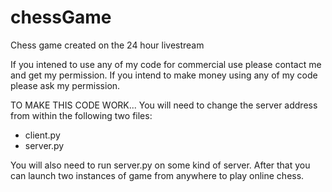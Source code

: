 # chessGame
Chess game created on the 24 hour livestream

If you intened to use any of my code for commercial use please contact me and get my permission. If you intend to make money using any of my code please ask my permission.


TO MAKE THIS CODE WORK...
You will need to change the server address from within the following two files:
- client.py
- server.py

You will also need to run server.py on some kind of server. After that you can launch two instances of game from anywhere to play online chess.
